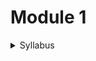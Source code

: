 # Module 1

<details>

<summary>Syllabus</summary>

**Computer Hardware**

* CPU, Memory - Memory hierarchy: registers, cache, RAM, virtual memory
* Motherboard, Computer Peripherals - I/O devices, storage devices (HDDs, SSDs, optical drives)
* I/O communication and device management, interface cards
* Buses, firmware, boot process

</details>


